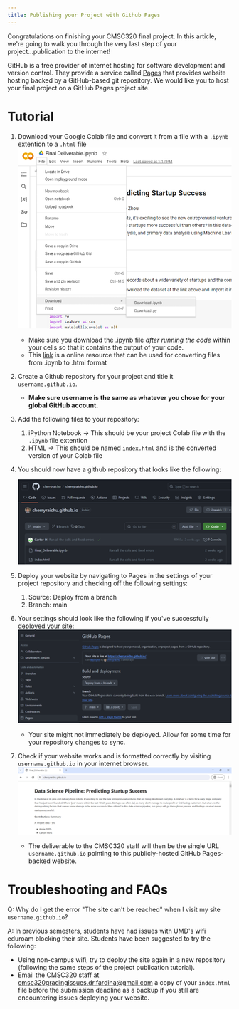 ```yaml
---
title: Publishing your Project with Github Pages
---
```


Congratulations on finishing your CMSC320 final project. In this article, we're going to walk you through the very last step of your project...publication to the internet!


GitHub is a free provider of internet hosting for software development and version control. They provide a service called <a href="https://pages.github.com/">Pages</a> that provides website hosting backed by a GitHub-based git repository. We would like you to host your final project on a GitHub Pages project site.


# Tutorial

1. Download your Google Colab file and convert it from a file with a `.ipynb` extention to a `.html` file
    ![image info](projectdownload.png)
    * Make sure you download the .ipynb file *after running the code* within your cells so that it contains the output of your code.
    * This <a href="https://colab.research.google.com/github/Mostafa-MR/Convert_ipynb_to_HTML_in_Colab/blob/main/Convert_ipynb_to_HTML_in_Colab.ipynb">link</a> is a online resource that can be used for converting files from .ipynb to .html format

2. Create a Github repository for your project and title it `username.github.io`. 

    * <b>Make sure username is the same as whatever you chose for your global GitHub account.</b>


3. Add the following files to your repository: 
    1. iPython Notebook  -> This should be your project Colab file with the `.ipynb` file extention
    2. HTML -> This should be named `index.html` and is the converted version of your Colab file


4. You should now have a github repository that looks like the following:

    ![image info](repo.png)

4. Deploy your website by navigating to Pages in the settings of your project repository and checking off the following settings:
    1. Source: Deploy from a branch
    2. Branch: main

5. Your settings should look like the following if you've successfully deployed your site:
    ![image info](pagesSetting.png)
    * Your site might not immediately be deployed. Allow for some time for your repository changes to sync.

6. Check if your website works and is formatted correctly by visiting `username.github.io` in your internet browser.
    ![image info](websitePreview.png)
    * The deliverable to the CMSC320 staff will then be the single URL `username.github.io` pointing to this publicly-hosted GitHub Pages-backed website.

    
# Troubleshooting and FAQs

Q: Why do I get the error "The site can't be reached" when I visit my site `username.github.io`?

A: In previous semesters, students have had issues with UMD's wifi eduroam blocking their site. Students have been suggested to try the following:

* Using non-campus wifi, try to deploy the site again in a new repository (following the same steps of the project publication tutorial).
* Email the CMSC320 staff at [cmsc320gradingissues.dr.fardina@gmail.com](mailto:cmsc320gradingissues.dr.fardina@gmail.com) a copy of your `index.html` file before the submission deadline as a backup if you still are encountering issues deploying your website.